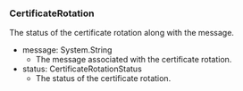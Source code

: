### CertificateRotation
The status of the certificate rotation along with the message.

- message: System.String
  - The message associated with the certificate rotation.
- status: CertificateRotationStatus
  - The status of the certificate rotation.
